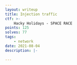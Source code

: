 ```yaml
---
layout: writeup
title: Injection traffic
ctf: >-
    Hacky Holidays - SPACE RACE
points: 125
solves: 77
tags: 
    - network
date: 2021-08-04
description: |-
    
---
```

